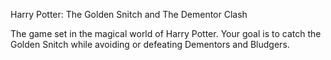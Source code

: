 Harry Potter: The Golden Snitch and The Dementor Clash

The game set in the magical world of Harry Potter. Your goal is to catch the Golden Snitch while avoiding or defeating Dementors and Bludgers.
